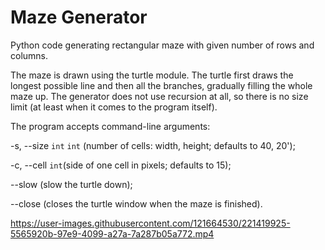 # Maze Generator

Python code generating rectangular maze with given number of rows and columns.

The maze is drawn using the turtle module. The turtle first draws the longest possible line and then all the branches, gradually filling the whole maze up. The generator does not use recursion at all, so there is no size limit (at least when it comes to the program itself).

The program accepts command-line arguments:

-s, --size `int` `int` (number of cells: width, height; defaults to 40, 20');

-c, --cell `int`(side of one cell in pixels; defaults to 15);

--slow (slow the turtle down);

--close (closes the turtle window when the maze is finished).

https://user-images.githubusercontent.com/121664530/221419925-5565920b-97e9-4099-a27a-7a287b05a772.mp4
